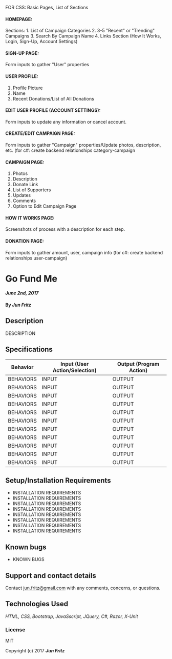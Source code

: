 FOR CSS:
Basic Pages, List of Sections

#### HOMEPAGE:
  Sections:
    1. List of Campaign Categories
    2. 3-5 "Recent" or "Trending" Campaigns
    3. Search By Campaign Name 
    4. Links Section (How It Works, Login, Sign-Up, Account Settings)
    
#### SIGN-UP PAGE:
  Form inputs to gather "User" properties
  
#### USER PROFILE:
  1. Profile Picture
  2. Name
  3. Recent Donations/List of All Donations
  
#### EDIT USER PROFILE (ACCOUNT SETTINGS):
  Form inputs to update any information or cancel account.
  
#### CREATE/EDIT CAMPAIGN PAGE:
  Form inputs to gather "Campaign" properties/Update photos, description, etc. (for c#: create backend relationships category-campaign
  
#### CAMPAIGN PAGE:
  1. Photos
  2. Description
  3. Donate Link
  4. List of Supporters
  5. Updates
  6. Comments
  7. Option to Edit Campaign Page 

#### HOW IT WORKS PAGE:
  Screenshots of process with a description for each step.  
  
#### DONATION PAGE:
  Form inputs to gather amount, user, campaign info (for c#: create backend relationships user-campaign)

# Go Fund Me

####  _June 2nd, 2017_

#### By _**Jun Fritz**_

## Description
DESCRIPTION

## Specifications
|Behavior| Input (User Action/Selection)| Output (Program Action)|
|---|---|---|
|BEHAVIORS |INPUT|OUTPUT|
|BEHAVIORS |INPUT|OUTPUT|
|BEHAVIORS |INPUT|OUTPUT|
|BEHAVIORS |INPUT|OUTPUT|
|BEHAVIORS |INPUT|OUTPUT|
|BEHAVIORS |INPUT|OUTPUT|
|BEHAVIORS |INPUT|OUTPUT|
|BEHAVIORS |INPUT|OUTPUT|
|BEHAVIORS |INPUT|OUTPUT|
|BEHAVIORS |INPUT|OUTPUT|
|BEHAVIORS |INPUT|OUTPUT|

## Setup/Installation Requirements

* INSTALLATION REQUIREMENTS
* INSTALLATION REQUIREMENTS
* INSTALLATION REQUIREMENTS
* INSTALLATION REQUIREMENTS
* INSTALLATION REQUIREMENTS
* INSTALLATION REQUIREMENTS
* INSTALLATION REQUIREMENTS
* INSTALLATION REQUIREMENTS

## Known bugs

* KNOWN BUGS

## Support and contact details

Contact jun.fritz@gmail.com with any comments, concerns, or questions.

## Technologies Used

_HTML, CSS, Bootstrap, JavaSscript, JQuery, C#, Razor, X-Unit_

### License

MIT

Copyright (c) 2017 **_Jun Fritz_**
